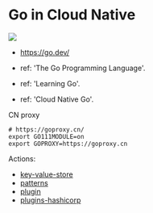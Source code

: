 # Go in Cloud Native

![](https://img.shields.io/badge/Golang-1.22.1-green.svg)

- https://go.dev/

- ref: 'The Go Programming Language'.
- ref: 'Learning Go'.
- ref: 'Cloud Native Go'.

CN proxy

```shell
# https://goproxy.cn/
export GO111MODULE=on
export GOPROXY=https://goproxy.cn
```

Actions:
- [key-value-store](./key-value-store/README.md)
- [patterns](./patterns/README.md)
- [plugin](./plugins/README.md)
- [plugins-hashicorp](./plugins-hashicorp/README.md)
